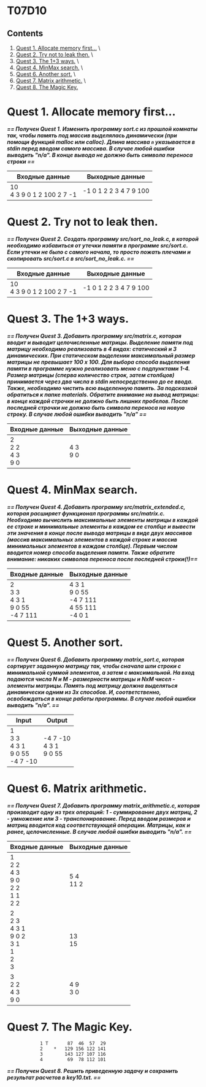 # T07D10 

## Contents

1. [Quest 1. Allocate memory first...](#quest-1-allocate-memory-first) \
2. [Quest 2. Try not to leak then.](#quest-2-try-not-to-leak-then) \
3. [Quest 3. The 1+3 ways.](#quest-3-the-13-ways) \
4. [Quest 4. MinMax search.](#quest-4-minmax-search) \
5. [Quest 6. Another sort.](#quest-6-another-sort) \
6. [Quest 7. Matrix arithmetic.](#quest-7-matrix-arithmetic) \
7. [Quest 8. The Magic Key.](#quest-8-the-magic-key)



# Quest 1. Allocate memory first...

***== Получен Quest 1. Изменить программу sort.c из прошлой комнаты так, чтобы память под 
массив выделялась динамически (при помощи функций malloc или calloc). Длина массива `n` указывается 
в stdin перед вводом самого массива. В случае любой ошибки выводить "n/a". В конце вывода не должно быть
символа переноса строки ==***

| Входные данные | Выходные данные |
| ------ | ------ |
| 10<br/>4 3 9 0 1 2 100 2 7 -1 | -1 0 1 2 2 3 4 7 9 100 |



# Quest 2. Try not to leak then.



***== Получен Quest 2. Создать программу src/sort_no_leak.c, в которой необходимо избавиться от 
утечки памяти в программе src/sort.c. Если утечки не было с самого начала, то просто пожать плечами 
и скопировать src/sort.c в src/sort_no_leak.c. ==***

| Входные данные | Выходные данные |
| ------ | ------ |
| 10<br/>4 3 9 0 1 2 100 2 7 -1 | -1 0 1 2 2 3 4 7 9 100 |


# Quest 3. The 1+3 ways.

***== Получен Quest 3. Добавить программу src/matrix.c, которая вводит и выводит целочисленные матрицы. 
Выделение памяти под матрицу необходимо реализовать в 4 видах: статический и 3 динамических. При статическом 
выделении максимальный размер матрицы не превышает 100 x 100. Для выбора способа выделения памяти в 
программе нужно реализовать меню с подпунктами 1-4. Размер матрицы (сперва количество строк, затем столбцов) 
принимается через два числа в stdin непосредственно до ее ввода. Также, необходимо чистить всю выделенную память. 
За подсказкой обратиться к папке materials. Обратите внимание на вывод матрицы: в конце каждой строчки 
не должно быть лишних пробелов. После последней строчки не должно быть символа переноса на новую строку.
В случае любой ошибки выводить "n/a" ==***


| Входные данные | Выходные данные |
| ------ | ------ |
| 2<br/>2 2<br/>4 3<br/>9 0 | 4 3<br/>9 0 |



# Quest 4. MinMax search.

***== Получен Quest 4. Добавить программу src/matrix_extended.c, которая расширяет функционал 
программы src/matrix.c. Необходимо вычислить максимальные элементы матрицы в каждой ее строке и 
минимальные элементы в каждом ее столбце и вывести эти значения в конце после вывода матрицы в виде 
двух массивов (массив максимальных элементов в каждой строке и массив минимальных 
элементов в каждом столбце). Первым числом вводится номер способа выделения памяти. Также обратите внимание: никаких символов переноса после последней строки(!)==***

| Входные данные | Выходные данные |
| ------ | ------ |
| 2<br/>3 3<br/>4 3 1<br/>9 0 55<br/>-4 7 111 | 4 3 1<br/>9 0 55<br/>-4 7 111<br/>4 55 111<br/>-4 0 1 |


# Quest 5. Another sort.

***== Получен Quest 6. Добавить программу matrix_sort.c, которая сортирует заданную матрицу так, 
чтобы сначала шли строки с минимальной суммой элементов, а затем с максимальной. На вход подаются 
числа N и M - размерности матрицы и NxM чисел - элементы матрицы. Память под матрицу должна выделяться 
динамически одним из 3х способов. И, соответственно, освобождаться в конце работы программы. 
В случае любой ошибки выводить "n/a". ==***

| Input | Output |
| ------ | ------ |
| 1<br>3 3<br>4 3 1<br>9 0 55<br>-4 7 -10 | -4 7 -10<br>4 3 1<br>9 0 55 |


# Quest 6. Matrix arithmetic.

***== Получен Quest 7. Добавить программу matrix_arithmetic.c, которая производит одну из трех операций: 
1 - суммирование двух матриц, 2 - умножение или 3 - транспонирование. Перед вводом размеров и матриц 
вводится код соответствующей операции. Матрицы, как и ранее, целочисленные. В случае любой ошибки выводить "n/a". ==***

| Входные данные | Выходные данные |
| ------ | ------ |
| 1<br/>2 2<br/>4 3<br/>9 0<br/>2 2<br/>1 1<br/>2 2 | 5 4<br/>11 2 |
| 2<br/>2 3<br/>4 3 1<br/>9 0 2<br/>3 1<br/>1<br/>2<br/>3 | 13<br/>15 |
| 3<br/>2 2<br/>4 3<br/>9 0 | 4 9<br/>3 0 |


# Quest 7. The Magic Key.

                1 T       87  46  57  29
                2    *   129 156 122 141
                3        143 127 107 116
                4         69  78 112 101

***== Получен Quest 8. Решить приведенную задачу и сохранить результат расчетов в key10.txt. ==***


